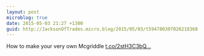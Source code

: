 ```yaml
---
layout: post
microblog: true
date: 2015-05-03 21:27 +1300
guid: http://JacksonOfTrades.micro.blog/2015/05/03/t594780307020218368.html
---
```

How to make your very own Mcgriddle [t.co/2stH3C3bQ...](http://t.co/2stH3C3bQA)
